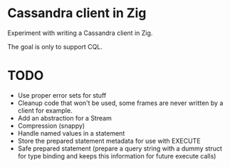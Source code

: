 Cassandra client in Zig
=======================

Experiment with writing a Cassandra client in Zig.

The goal is only to support CQL.

TODO
====

* Use proper error sets for stuff
* Cleanup code that won't be used, some frames are never written by a client for example.
* Add an abstraction for a Stream
* Compression (snappy)
* Handle named values in a statement
* Store the prepared statement metadata for use with EXECUTE
* Safe prepared statement (prepare a query string with a dummy struct for type binding and keeps this information for future execute calls)
